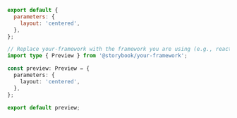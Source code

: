 ```js filename=".storybook/preview.js" renderer="common" language="js"
export default {
  parameters: {
    layout: 'centered',
  },
};
```

```ts filename=".storybook/preview.ts" renderer="common" language="ts"
// Replace your-framework with the framework you are using (e.g., react-vite, vue3-vite, angular, etc.)
import type { Preview } from '@storybook/your-framework';

const preview: Preview = {
  parameters: {
    layout: 'centered',
  },
};

export default preview;
```
